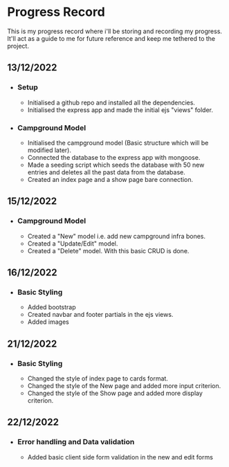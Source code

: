 # Progress Record
This is my progress record where i'll be storing and recording my progress. It'll act as a guide to me for future reference and keep me tethered to the project.

## 13/12/2022
- ### Setup
    - Initialised a github repo and installed all the dependencies.
    - Initialised the express app and made the initial ejs "views" folder.
- ### Campground Model
    - Initialised the campground model (Basic structure which will be modified later).
    - Connected the database to the express app with mongoose.
    - Made a seeding script which seeds the database with 50 new entries and deletes all the past data from the database.
    - Created an index page and a show page bare connection.

## 15/12/2022
- ### Campground Model
    - Created a "New" model i.e. add new campground infra bones.
    - Created a "Update/Edit" model.
    - Created a "Delete" model. With this basic CRUD is done.

## 16/12/2022
- ### Basic Styling
    - Added bootstrap
    - Created navbar and footer partials in the ejs views.
    - Added images

## 21/12/2022
- ### Basic Styling
    - Changed the style of index page to cards format.
    - Changed the style of the New page and added more input criterion.
    - Changed the style of the Show page and added more display criterion.

## 22/12/2022
- ### Error handling and Data validation
    - Added basic client side form validation in the new and edit forms
    